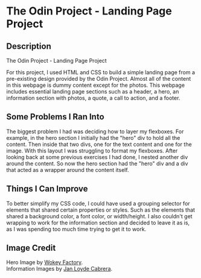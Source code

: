 # The Odin Project - Landing Page Project

## Description
The Odin Project - Landing Page Project

For this project, I used HTML and CSS to build a simple landing page from a pre-existing design provided by the Odin Project. Almost all of the content in this webpage is dummy content except for the photos. This webpage includes essential landing page sections such as a header, a hero, an information section with photos, a quote, a call to action, and a footer.

## Some Problems I Ran Into

The biggest problem I had was deciding how to layer my flexboxes. For example, in the hero section I initially had the "hero" div to hold all the content. Then inside that two divs, one for the text content and one for the image. With this layout I was struggling to format my flexboxes. After looking back at some previous exercises I had done, I nested another div around the content. So now the hero section had the "hero" div and a div that acted as a wrapper around the content itself.

## Things I Can Improve

To better simplify my CSS code, I could have used a grouping selector for elements that shared certain properties or styles. Such as the elements that shared a background color, a font color, or width/height. I also couldn't get wrapping to work for the information section and decided to leave it as is, as I was spending too much time trying to get it to work.

## Image Credit

Hero Image by [Wokey Factory](https://unsplash.com/@wokeyfactory).   
Information Images by [Jan Loyde Cabrera](https://unsplash.com/@thekidph).
